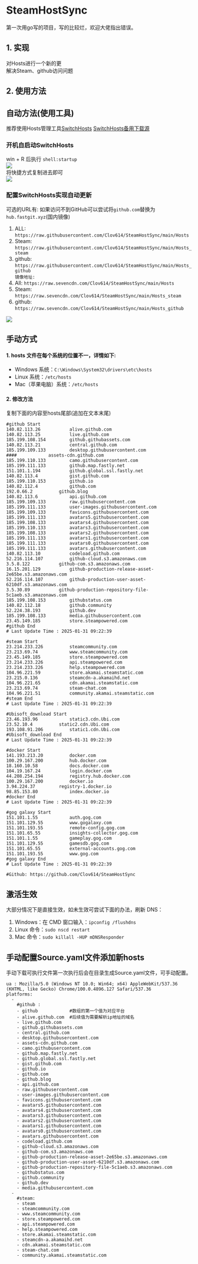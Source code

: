 # SteamHostSync
第一次用go写的项目，写的比较烂，欢迎大佬指出错误。

## 1. 实现
对Hosts进行一个新的更  
解决Steam、github访问问题

## 2. 使用方法
## 自动方法(使用工具)
推荐使用Hosts管理工具[SwitchHosts](https://github.com/oldj/SwitchHosts) 
[SwitchHosts备用下载源](https://nas.iaimi.info/s/nT5pb8jMQp32QwB)
### 开机自启动SwitchHosts
win + R 后执行 `shell:startup`    
![](/img/1.png)  
将快捷方式复制进去即可  
![](/img/2.png)  
### 配置SwitchHosts实现自动更新  
可选的URL有:
如果访问不到GitHub可以尝试将`github.com`替换为`hub.fastgit.xyz`(国内镜像)
1. ALL: `https://raw.githubusercontent.com/Clov614/SteamHostSync/main/Hosts`  
2. Steam: `https://raw.githubusercontent.com/Clov614/SteamHostSync/main/Hosts_steam`  
3. github: `https://raw.githubusercontent.com/Clov614/SteamHostSync/main/Hosts_github`    
`镜像地址:`
4. All: `https://raw.sevencdn.com/Clov614/SteamHostSync/main/Hosts`  
5. Steam: `https://raw.sevencdn.com/Clov614/SteamHostSync/main/Hosts_steam`  
6. github: `https://raw.sevencdn.com/Clov614/SteamHostSync/main/Hosts_github`  

![](/img/3.png)

## 手动方式
#### 1. hosts 文件在每个系统的位置不一，详情如下:
- Windows 系统：`C:\Windows\System32\drivers\etc\hosts`
- Linux 系统：`/etc/hosts`
- Mac（苹果电脑）系统：`/etc/hosts`

#### 2. 修改方法
复制下面的内容至hosts尾部(追加在文本末尾)

```
#github Start
140.82.113.26			alive.github.com
140.82.113.25			live.github.com
185.199.108.154			github.githubassets.com
140.82.113.21			central.github.com
185.199.109.133			desktop.githubusercontent.com
####			assets-cdn.github.com
185.199.110.133			camo.githubusercontent.com
185.199.111.133			github.map.fastly.net
151.101.1.194			github.global.ssl.fastly.net
140.82.113.4			gist.github.com
185.199.110.153			github.io
140.82.112.4			github.com
192.0.66.2			github.blog
140.82.113.6			api.github.com
185.199.109.133			raw.githubusercontent.com
185.199.111.133			user-images.githubusercontent.com
185.199.109.133			favicons.githubusercontent.com
185.199.111.133			avatars5.githubusercontent.com
185.199.108.133			avatars4.githubusercontent.com
185.199.110.133			avatars3.githubusercontent.com
185.199.108.133			avatars2.githubusercontent.com
185.199.111.133			avatars1.githubusercontent.com
185.199.111.133			avatars0.githubusercontent.com
185.199.111.133			avatars.githubusercontent.com
140.82.113.10			codeload.github.com
52.216.114.107			github-cloud.s3.amazonaws.com
3.5.8.122			github-com.s3.amazonaws.com
16.15.201.129			github-production-release-asset-2e65be.s3.amazonaws.com
52.216.114.107			github-production-user-asset-6210df.s3.amazonaws.com
3.5.30.89			github-production-repository-file-5c1aeb.s3.amazonaws.com
185.199.108.153			githubstatus.com
140.82.112.18			github.community
52.224.38.193			github.dev
185.199.108.133			media.githubusercontent.com
23.45.149.185			store.steampowered.com
#github End
# Last Update Time : 2025-01-31 09:22:39 

#steam Start
23.214.233.226			steamcommunity.com
23.213.69.74			www.steamcommunity.com
23.45.149.185			store.steampowered.com
23.214.233.226			api.steampowered.com
23.214.233.226			help.steampowered.com
104.96.221.59			store.akamai.steamstatic.com
23.215.0.136			steamcdn-a.akamaihd.net
104.96.221.65			cdn.akamai.steamstatic.com
23.213.69.74			steam-chat.com
104.96.221.51			community.akamai.steamstatic.com
#steam End
# Last Update Time : 2025-01-31 09:22:39 

#Ubisoft_download Start
23.46.193.96			static3.cdn.Ubi.com
23.52.10.4			static2.cdn.Ubi.com
193.108.91.206			static1.cdn.Ubi.com
#Ubisoft_download End
# Last Update Time : 2025-01-31 09:22:39 

#docker Start
141.193.213.20			docker.com
100.29.167.200			hub.docker.com
18.160.10.58			docs.docker.com
104.19.167.24			login.docker.com
44.208.254.194			registry.hub.docker.com
100.29.167.200			docker.io
3.94.224.37			registry-1.docker.io
98.85.153.80			index.docker.io
#docker End
# Last Update Time : 2025-01-31 09:22:39 

#gog galaxy Start
151.101.1.55			auth.gog.com
151.101.129.55			www.gogalaxy.com
151.101.193.55			remote-config.gog.com
151.101.65.55			insights-collector.gog.com
151.101.1.55			gameplay.gog.com
151.101.129.55			gamesdb.gog.com
151.101.65.55			external-accounts.gog.com
151.101.193.55			www.gog.com
#gog galaxy End
# Last Update Time : 2025-01-31 09:22:39 

#Github: https://github.com/Clov614/SteamHostSync

```

## 激活生效
大部分情况下是直接生效，如未生效可尝试下面的办法，刷新 DNS：
1. Windows：在 CMD 窗口输入：`ipconfig /flushdns`
2. Linux 命令：`sudo nscd restart`
3. Mac 命令：`sudo killall -HUP mDNSResponder`  

## 手动配置Source.yaml文件添加新hosts  
手动下载可执行文件第一次执行后会在目录生成Source.yaml文件，可手动配置。  

```
ua : Mozilla/5.0 (Windows NT 10.0; Win64; x64) AppleWebKit/537.36 (KHTML, like Gecko) Chrome/100.0.4896.127 Safari/537.36
platforms:
  -
    #github :
    - github            #数组的第一个值为对应平台
    - alive.github.com  #后续值为需要解析ip地址的域名
    - live.github.com
    - github.githubassets.com
    - central.github.com
    - desktop.githubusercontent.com
    - assets-cdn.github.com
    - camo.githubusercontent.com
    - github.map.fastly.net
    - github.global.ssl.fastly.net
    - gist.github.com
    - github.io
    - github.com
    - github.blog
    - api.github.com
    - raw.githubusercontent.com
    - user-images.githubusercontent.com
    - favicons.githubusercontent.com
    - avatars5.githubusercontent.com
    - avatars4.githubusercontent.com
    - avatars3.githubusercontent.com
    - avatars2.githubusercontent.com
    - avatars1.githubusercontent.com
    - avatars0.githubusercontent.com
    - avatars.githubusercontent.com
    - codeload.github.com
    - github-cloud.s3.amazonaws.com
    - github-com.s3.amazonaws.com
    - github-production-release-asset-2e65be.s3.amazonaws.com
    - github-production-user-asset-6210df.s3.amazonaws.com
    - github-production-repository-file-5c1aeb.s3.amazonaws.com
    - githubstatus.com
    - github.community
    - github.dev
    - media.githubusercontent.com
  -
    #steam:
    - steam
    - steamcommunity.com
    - www.steamcommunity.com
    - store.steampowered.com
    - api.steampowered.com
    - help.steampowered.com
    - store.akamai.steamstatic.com
    - steamcdn-a.akamaihd.net
    - cdn.akamai.steamstatic.com
    - steam-chat.com
    - community.akamai.steamstatic.com
```
